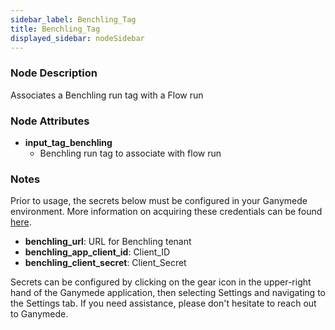 ```yaml
---
sidebar_label: Benchling_Tag
title: Benchling_Tag
displayed_sidebar: nodeSidebar
---
```


### Node Description
Associates a Benchling run tag with a Flow run


### Node Attributes
- **input_tag_benchling**
  - Benchling run tag to associate with flow run


### Notes
Prior to usage, the secrets below must be configured in your Ganymede environment.  More information
on acquiring these credentials can be found [here](https://docs.benchling.com/docs/authentication).
- **benchling_url**: URL for Benchling tenant
- **benchling_app_client_id**: Client_ID
- **benchling_client_secret**: Client_Secret

Secrets can be configured by clicking on the gear icon in the upper-right hand of the Ganymede
application, then selecting Settings and navigating to the Settings tab.  If you need
assistance, please don't hesitate to reach out to Ganymede.
